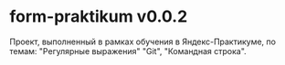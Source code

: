 # form-praktikum v0.0.2
Проект, выполненный в рамках обучения в Яндекс-Практикуме, по темам: "Регулярные выражения" "Git", "Командная строка".

